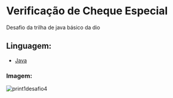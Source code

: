 # Verificação de Cheque Especial
Desafio da trilha de java básico da dio 

## Linguagem: 

- [Java](https://www.oracle.com/br/java/technologies/java-se-glance.html)

### Imagem:
![print1desafio4](https://github.com/DantonMeireles/Desafio-Verificacao-de-Cheque-Especial/assets/100712718/355d0b55-e00b-4a7f-af7a-519b96565375)
